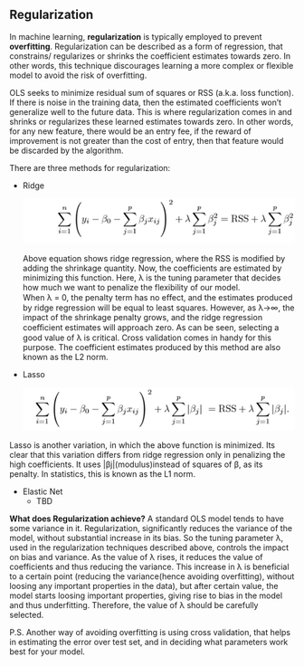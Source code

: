 ## Regularization 

In machine learning, **regularization** is typically employed to prevent **overfitting**. Regularization can be described as a form of regression, that constrains/ regularizes or shrinks the coefficient estimates towards zero. In other words, this technique discourages learning a more complex or flexible model to avoid the risk of overfitting.

OLS seeks to minimize residual sum of squares or RSS (a.k.a. loss function). If there is noise in the training data, then the estimated coefficients won’t generalize well to the future data. This is where regularization comes in and shrinks or regularizes these learned estimates towards zero. In other words, for any new feature, there would be an entry fee, if the reward of improvement is not greater than the cost of entry, then that feature would be discarded by the algorithm. 



There are three methods for regularization: 
* Ridge

  ![Ridge Equation](https://github.com/Quantanalyst/MLeducationalprojects/blob/master/Regularization/Ridge_Equation.png)
  
  Above equation shows ridge regression, where the RSS is modified by adding the shrinkage quantity. Now, the coefficients are estimated by minimizing this function. Here, λ is the tuning parameter that decides how much we want to penalize the flexibility of our model.\
  When λ = 0, the penalty term has no eﬀect, and the estimates produced by ridge regression will be equal to least squares. However, as λ→∞, the impact of the shrinkage penalty grows, and the ridge regression coeﬃcient estimates will approach zero. As can be seen, selecting a good value of λ is critical. Cross validation comes in handy for this purpose. The coefficient estimates produced by this method are also known as the L2 norm.
* Lasso

  ![Ridge Equation](https://github.com/Quantanalyst/MLeducationalprojects/blob/master/Regularization/Lasso_Equation.png)
  
Lasso is another variation, in which the above function is minimized. Its clear that this variation differs from ridge regression only in penalizing the high coefficients. It uses |βj|(modulus)instead of squares of β, as its penalty. In statistics, this is known as the L1 norm. 

* Elastic Net
  * TBD
  
**What does Regularization achieve?**
A standard OLS model tends to have some variance in it. Regularization, significantly reduces the variance of the model, without substantial increase in its bias. So the tuning parameter λ, used in the regularization techniques described above, controls the impact on bias and variance. As the value of λ rises, it reduces the value of coefficients and thus reducing the variance. This increase in λ is beneficial to a certain point (reducing the variance(hence avoiding overfitting), without loosing any important properties in the data), but after certain value, the model starts loosing important properties, giving rise to bias in the model and thus underfitting. Therefore, the value of λ should be carefully selected.










P.S. Another way of avoiding overfitting is using cross validation, that helps in estimating the error over test set, and in deciding what parameters work best for your model.
